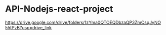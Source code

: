 # API-Nodejs-react-project
https://drive.google.com/drive/folders/1zYma0QTOEQDbzaQP3ZmCsqJyNO55tPzB?usp=drive_link
